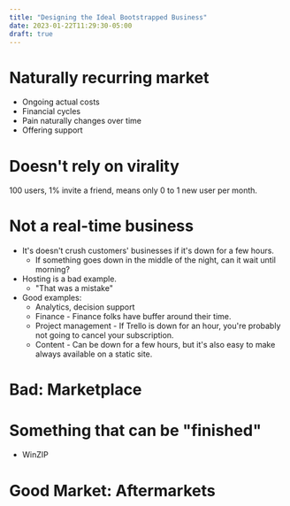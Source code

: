 ```yaml
---
title: "Designing the Ideal Bootstrapped Business"
date: 2023-01-22T11:29:30-05:00
draft: true
---
```


# Naturally recurring market

- Ongoing actual costs
- Financial cycles
- Pain naturally changes over time
- Offering support

# Doesn't rely on virality

100 users, 1% invite a friend, means only 0 to 1 new user per month.

# Not a real-time business

- It's doesn't crush customers' businesses if it's down for a few hours.
  - If something goes down in the middle of the night, can it wait until morning?
- Hosting is a bad example.
  - "That was a mistake"
- Good examples:
  - Analytics, decision support
  - Finance - Finance folks have buffer around their time.
  - Project management - If Trello is down for an hour, you're probably not going to cancel your subscription.
  - Content - Can be down for a few hours, but it's also easy to make always available on a static site.

# Bad: Marketplace

# Something that can be "finished"

- WinZIP

# Good Market: Aftermarkets
